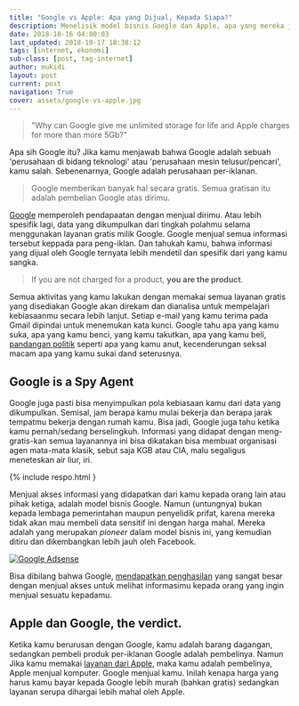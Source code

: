 ```yaml
---
title: "Google vs Apple: Apa yang Dijual, Kepada Siapa?"
description: Menelisik model bisnis Google dan Apple, apa yang mereka jual dan kepada siapa mereka menjual. Kenapa layanan Apple berbayar, sedangkan Google bisa gratis?
date: 2018-10-16 04:00:03
last_updated: 2018-10-17 18:38:12
tags: [internet, ekonomi]
sub-class: [post, tag-internet]
author: mukidi
layout: post
current: post
navigation: True
cover: assets/google-vs-apple.jpg
---
```

> "Why can Google give me unlimited storage for life and Apple charges for more than more 5Gb?"

Apa sih Google itu? Jika kamu menjawab bahwa Google adalah sebuah 'perusahaan di bidang teknologi' atau 'perusahaan mesin telusur/pencari', kamu salah. Sebenenarnya, Google adalah perusahaan per-iklanan.

> Google memberikan banyak hal secara gratis. Semua gratisan itu adalah pembelian Google atas dirimu.

<ins class="adsbygoogle" style="display:block" data-ad-client="ca-pub-8526606076277673" data-ad-slot="8771412334" data-ad-format="auto" data-full-width-responsive="true"></ins><script>(adsbygoogle = window.adsbygoogle || []).push({});</script>

<a href="https://www.google.com/">Google</a> memperoleh pendapaatan dengan menjual dirimu. Atau lebih spesifik lagi, data yang dikumpulkan dari tingkah polahmu selama menggunakan layanan gratis milik Google. Google menjual semua informasi tersebut keppada para peng-iklan. Dan tahukah kamu, bahwa informasi yang dijual oleh Google ternyata lebih mendetil dan spesifik dari yang kamu sangka.

> If you are not charged for a product, **you are the product**.

Semua aktivitas yang kamu lakukan dengan memakai semua layanan gratis yang disediakan Google akan direkam dan dianalisa untuk mempelajari kebiasaanmu secara lebih lanjut. Setiap e-mail yang kamu terima pada Gmail dipindai untuk menemukan kata kunci. Google tahu apa yang kamu suka, apa yang kamu benci, yang kamu takutkan, apa yang kamu beli, [pandangan politik](https://www.paciran.com/ketika-angka-bisa-saling-baku-hantam) seperti apa yang kamu anut, kecenderungan seksal macam apa yang kamu sukai dand seterusnya.

## Google is a Spy Agent

Google juga pasti bisa menyimpulkan pola kebiasaan kamu dari data yang dikumpulkan. Semisal, jam berapa kamu mulai bekerja dan berapa jarak tempatmu bekerja dengan rumah kamu. Bisa jadi, Google juga tahu ketika kamu pernah/sedang berselingkuh. Informasi yang didapat dengan meng-gratis-kan semua layanannya ini bisa dikatakan bisa membuat organisasi agen mata-mata klasik, sebut saja KGB atau CIA, malu segaligus meneteskan air liur, iri.

{% include respo.html }

Menjual akses informasi yang didapatkan dari kamu kepada orang lain atau pihak ketiga, adalah model bisnis Google. Namun (untungnya) bukan kepada lembaga pemerintahan maupun penyelidik prifat, karena mereka tidak akan mau membeli data sensitif ini dengan harga mahal. Mereka adalah yang merupakan _pioneer_ dalam model bisnis ini, yang kemudian ditiru dan dikembangkan lebih jauh oleh Facebook.

[![Google Adsense](https://i0.wp.com/www.paciran.com/assets/google-Adsense.png?resize=640,320)](assets/google-Adsense.png)

Bisa dibilang bahwa Google, [mendapatkan penghasilan](https://www.paciran.com/jangan-ngeblog-kamu-gak-akan-kuat) yang sangat besar dengan menjual akses untuk melihat informasimu kepada orang yang ingin menjual sesuatu kepadamu.

## Apple dan Google, the verdict.

Ketika kamu berurusan dengan Google, kamu adalah barang dagangan, sedangkan pembeli produk per-iklanan Google adalah pembelinya. Namun Jika kamu memakai [layanan dari Apple](https://www.paciran.com/how-to-reset-your-apple-id-password), maka kamu adalah pembelinya, Apple menjual komputer. Google menjual kamu. Inilah kenapa harga yang harus kamu bayar kepada Google lebih murah (bahkan gratis) sedangkan layanan serupa dihargai lebih mahal oleh Apple.